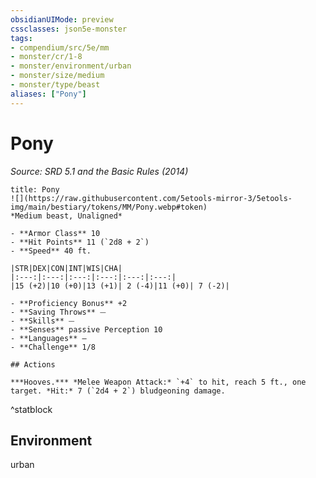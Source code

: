 ```yaml
---
obsidianUIMode: preview
cssclasses: json5e-monster
tags:
- compendium/src/5e/mm
- monster/cr/1-8
- monster/environment/urban
- monster/size/medium
- monster/type/beast
aliases: ["Pony"]
---
```

# Pony
*Source: SRD 5.1 and the Basic Rules (2014)*  

```ad-statblock
title: Pony
![](https://raw.githubusercontent.com/5etools-mirror-3/5etools-img/main/bestiary/tokens/MM/Pony.webp#token)
*Medium beast, Unaligned*

- **Armor Class** 10
- **Hit Points** 11 (`2d8 + 2`)
- **Speed** 40 ft.

|STR|DEX|CON|INT|WIS|CHA|
|:---:|:---:|:---:|:---:|:---:|:---:|
|15 (+2)|10 (+0)|13 (+1)| 2 (-4)|11 (+0)| 7 (-2)|

- **Proficiency Bonus** +2
- **Saving Throws** ⏤
- **Skills** ⏤
- **Senses** passive Perception 10
- **Languages** —
- **Challenge** 1/8

## Actions

***Hooves.*** *Melee Weapon Attack:* `+4` to hit, reach 5 ft., one target. *Hit:* 7 (`2d4 + 2`) bludgeoning damage.
```
^statblock

## Environment

urban